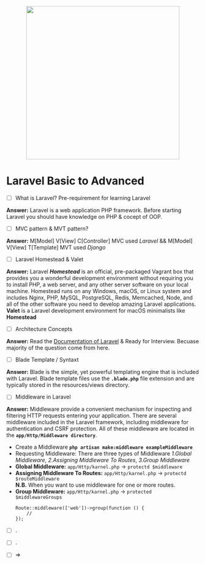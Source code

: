 <p align="center"><a href="https://laravel.com" target="_blank"><img src="https://raw.githubusercontent.com/laravel/art/master/logo-lockup/5%20SVG/2%20CMYK/1%20Full%20Color/laravel-logolockup-cmyk-red.svg" width="400"></a></p>

# Laravel Basic to Advanced
- [ ]  What is Laravel? Pre-requirement for learning Laravel   

**Answer:** Laravel is a web application PHP framework. Before starting Laravel you should have knowledge on PHP & cocept of OOP.
- [ ]  MVC pattern & MVT pattern?

**Answer:** M[Model] V[View] C[Controller] MVC used _Laravel_ && M[Model] V[View] T[Template] MVT used _Django_

- [ ]  Laravel Homestead & Valet

**Answer:** Laravel _**Homestead**_ is an official, pre-packaged Vagrant box that provides you a wonderful development environment without requiring you to install PHP, a web server, and any other server software on your local machine.
Homestead runs on any Windows, macOS, or Linux system and includes Nginx, PHP, MySQL, PostgreSQL, Redis, Memcached, Node, and all of the other software you need to develop amazing Laravel applications.
**Valet** is a Laravel development environment for macOS minimalists like **Homestead**

- [ ]  Architecture Concepts

**Answer:** Read the [Documentation of Laravel](https://laravel.com/docs/8.x/lifecycle) & Ready for Interview. Becuase majority of the question come from here. 

- [ ]  Blade Template / Syntaxt

**Answer:** Blade is the simple, yet powerful templating engine that is included with Laravel. Blade template files use the **`.blade.php`** file extension and are typically stored in the resources/views directory.

- [ ]  Middleware in Laravel

**Answer:** Middleware provide a convenient mechanism for inspecting and filtering HTTP requests entering your application. There are several middleware included in the Laravel framework, including middleware for authentication and CSRF protection. All of these middleware are located in the **`app/Http/Middleware directory`**.
* Create a Middleware **`php artisan make:middleware exampleMiddleware`**
* Requesting Middleware: There are three types of Middleware
    _1.Global Middleware_, 
    _2.Assigning Middleware To Routes_, 
    _3.Group Middleware_
* **Global Middleware:** `app/Http/karnel.php` -> `protectd $middleware`  
* **Assigning Middleware To Routes:** `app/Http/karnel.php` -> `protectd $routeMiddleware`  
    **N.B.** When you want to use middleware for one or more routes.
* **Group Middleware:** `app/Http/karnel.php` -> `protected $middlewareGroups`  
    ```
    Route::middleware(['web'])->group(function () {
        //
    });
    ```

- [ ]  .
- [ ]  .
- [ ]   
    => 
    
